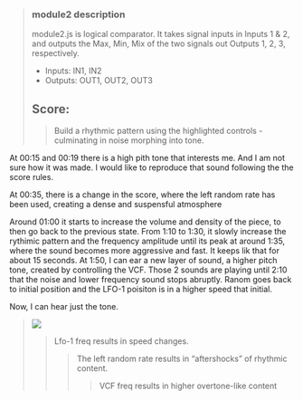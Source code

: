 > ### module2 description
> module2.js is logical comparator. It takes signal inputs in Inputs 1 & 2, and outputs the Max, Min, Mix of the two signals out Outputs 1, 2, 3, respectively. 
> 
> - Inputs: IN1, IN2
> - Outputs: OUT1, OUT2, OUT3
> 
> ## Score:
> 
> >Build a rhythmic pattern using the highlighted controls - culminating in noise morphing into tone.
>   

At 00:15 and 00:19 there is a high pith tone that interests me. And I am not sure how it was made. I would like to reproduce that sound following the the score rules. 

At 00:35, there is a change in the score, where the left random rate has been used, creating a dense and suspensful atmosphere

Around 01:00 it starts to increase the volume and density of the piece, to then go back to the previous state. From 1:10 to 1:30, it slowly increase the rythimic pattern and the frequency amplitude until its peak at around 1:35, where the sound becomes more aggressive and fast. 
It keeps lik that for about 15 seconds. At 1:50, I can ear a new layer of sound, a higher pitch tone, created by controlling the VCF. Those 2 sounds are playing until 2:10 that the noise and lower frequency sound stops abruptly. Ranom goes back to initial position and the LFO-1 poisiton is in a higher speed that initial. 
 
 Now, I can hear just the tone.

	
> <img src="https://i.imgur.com/PRBBGu9.png">
> 
> >Lfo-1 freq results in speed changes.<br/>
> > >The left random rate results in “aftershocks” of rhythmic content.<br/>
> > > >VCF freq results in higher overtone-like content